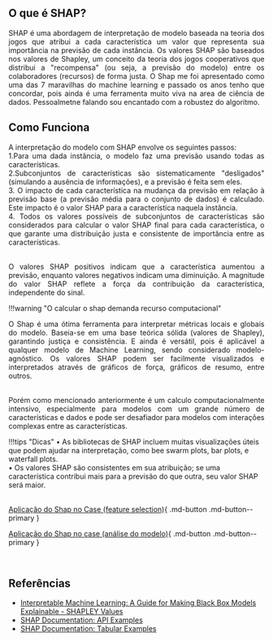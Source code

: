 
## O que é SHAP?
<div style="text-align: justify">

SHAP é uma abordagem de interpretação de modelo baseada na teoria dos jogos que atribui a cada característica um valor que representa sua importância na previsão de cada instância. Os valores SHAP são baseados nos valores de Shapley, um conceito da teoria dos jogos cooperativos que distribui a "recompensa" (ou seja, a previsão do modelo) entre os colaboradores (recursos) de forma justa. O Shap me foi apresentado como uma das 7 maravilhas do machine learning e passado os anos tenho que concordar, pois ainda é uma ferramenta muito viva na area de ciência de dados. Pessoalmetne falando sou encantado com a robustez do algoritmo. <br />
</div>

## Como Funciona

<div style="text-align: justify">
A interpretação do modelo com SHAP envolve os seguintes passos:<br />
1.Para uma dada instância, o modelo faz uma previsão usando todas as características.<br />
2.Subconjuntos de características são sistematicamente "desligados" (simulando a ausência de informações), e a previsão é feita sem
eles. <br />
3. O impacto de cada característica na mudança da previsão em relação à previsão base (a previsão média para o conjunto de dados) é calculado. Este impacto é o valor SHAP para a característica naquela instância.<br />
4.	Todos os valores possíveis de subconjuntos de características são considerados para calcular o valor SHAP final para cada característica, o que garante uma distribuição justa e consistente de importância entre as características.<br /><br />

O valores SHAP positivos indicam que a característica aumentou a previsão, enquanto valores negativos indicam uma diminuição. A magnitude do valor SHAP reflete a força da contribuição da característica, independente do sinal.<br />
</div>

!!!warning "O calcular o shap demanda recurso computacional"

<div style="text-align: justify">
O Shap é uma ótima ferramenta para interpretar métricas locais e globais do modelo. Baseia-se em uma base teórica sólida (valores de Shapley), garantindo justiça e consistência. E ainda é versátil, pois é aplicável a qualquer modelo de Machine Learning, sendo considerado modelo-agnóstico. Os valores SHAP podem ser facilmente visualizados e interpretados através de gráficos de força, gráficos de resumo, entre outros.<br /><br />

Porém como mencionado anteriormente é um calculo computacionalmente intensivo, especialmente para modelos com um grande número de características e dados e pode ser desafiador para modelos com interações complexas entre as características.<br />
</div>


!!!tips "Dicas"
    •	As bibliotecas de SHAP incluem muitas visualizações úteis que podem ajudar na interpretação, como bee swarm plots, bar plots, e waterfall plots.<br />
    •	Os valores SHAP são consistentes em sua atribuição; se uma característica contribui mais para a previsão do que outra, seu valor SHAP será maior.<br />
<br />


[Aplicação do Shap no Case (feature selection)](https://github.com/pedromateusalmeida/aviacao_brasileira/blob/main/scripts_v2/3_2_analise_exploratoria.ipynb){ .md-button .md-button--primary }
<br />

[Aplicação do Shap no case (análise do modelo)](https://github.com/pedromateusalmeida/aviacao_brasileira/blob/main/scripts_v2/3_2_analise_exploratoria.ipynb){ .md-button .md-button--primary }

&nbsp;&nbsp;&nbsp;&nbsp;&nbsp;&nbsp;&nbsp;&nbsp;&nbsp;&nbsp;

## Referências

- [Interpretable Machine Learning: A Guide for Making Black Box Models Explainable - SHAPLEY Values](https://christophm.github.io/interpretable-ml-book/shapley.html)
- [SHAP Documentation: API Examples](https://shap.readthedocs.io/en/latest/api_examples.html)
- [SHAP Documentation: Tabular Examples](https://shap.readthedocs.io/en/latest/tabular_examples.html)
